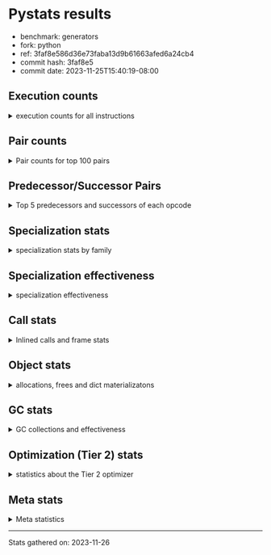 
# Pystats results

- benchmark: generators
- fork: python
- ref: 3faf8e586d36e73faba13d9b61663afed6a24cb4
- commit hash: 3faf8e5
- commit date: 2023-11-25T15:40:19-08:00

## Execution counts

<details>
<summary> execution counts for all instructions </summary>

|Name | Count | Self | Cumulative | Miss ratio | 
|---|---:|---:|---:|---:|
| RESUME_CHECK | 558,068,400 | 17.5% | 17.5% | 0.0% |
| YIELD_VALUE | 502,065,040 | 15.8% | 33.3% |  |
| SEND_GEN | 502,064,600 | 15.8% | 49.1% |  |
| JUMP_BACKWARD_NO_INTERRUPT | 470,064,240 | 14.8% | 63.8% |  |
| LOAD_FAST | 184,009,440 | 5.8% | 69.6% |  |
| LOAD_ATTR_INSTANCE_VALUE | 128,002,700 | 4.0% | 73.6% |  |
| POP_TOP | 96,002,080 | 3.0% | 76.6% |  |
| LOAD_CONST | 80,005,600 | 2.5% | 79.1% |  |
| POP_JUMP_IF_FALSE | 80,003,360 | 2.5% | 81.6% |  |
| STORE_FAST | 56,003,120 | 1.8% | 83.4% |  |
| RETURN_CONST | 48,002,560 | 1.5% | 84.9% |  |
| LOAD_FAST_LOAD_FAST | 40,004,000 | 1.3% | 86.2% |  |
| TO_BOOL_NONE | 32,277,120 | 1.0% | 87.2% | 45.2% |
| TO_BOOL_ALWAYS_TRUE | 32,275,340 | 1.0% | 88.2% | 45.2% |
| INTERPRETER_EXIT | 32,001,720 | 1.0% | 89.2% |  |
| RETURN_GENERATOR | 32,000,800 | 1.0% | 90.2% |  |
| END_SEND | 32,000,400 | 1.0% | 91.2% |  |
| GET_YIELD_FROM_ITER | 32,000,400 | 1.0% | 92.2% |  |
| JUMP_BACKWARD | 32,000,320 | 1.0% | 93.2% |  |
| FOR_ITER_GEN | 32,000,300 | 1.0% | 94.2% |  |
| LOAD_GLOBAL_MODULE | 24,002,640 | 0.8% | 95.0% |  |
| STORE_ATTR_INSTANCE_VALUE | 24,002,340 | 0.8% | 95.7% |  |
| LOAD_GLOBAL_BUILTIN | 16,002,100 | 0.5% | 96.2% |  |
| RETURN_VALUE | 16,001,740 | 0.5% | 96.7% |  |
| CALL_LEN | 16,001,740 | 0.5% | 97.2% |  |
| COMPARE_OP_INT | 16,001,740 | 0.5% | 97.7% |  |
| CALL_PY_EXACT_ARGS | 16,001,680 | 0.5% | 98.2% |  |
| BINARY_SLICE | 16,001,600 | 0.5% | 98.7% |  |
| BINARY_OP | 8,003,020 | 0.3% | 99.0% |  |
| BINARY_SUBSCR | 8,002,940 | 0.3% | 99.2% |  |
| EXIT_INIT_CHECK | 8,000,780 | 0.3% | 99.5% |  |
| BINARY_OP_ADD_INT | 8,000,780 | 0.3% | 99.7% |  |
| CALL_ALLOC_AND_ENTER_INIT | 8,000,780 | 0.3% | 100.0% |  |
| CALL | 780 | 0.0% | 100.0% |  |
| LOAD_GLOBAL | 600 | 0.0% | 100.0% |  |
| GET_ITER | 400 | 0.0% | 100.0% |  |
| PUSH_NULL | 400 | 0.0% | 100.0% |  |
| FOR_ITER_RANGE | 380 | 0.0% | 100.0% |  |
| CALL_BUILTIN_CLASS | 360 | 0.0% | 100.0% |  |
| END_FOR | 320 | 0.0% | 100.0% |  |
| LOAD_ATTR | 320 | 0.0% | 100.0% |  |
| LOAD_DEREF | 240 | 0.0% | 100.0% |  |
| LOAD_ATTR_MODULE | 180 | 0.0% | 100.0% |  |
| RESUME | 160 | 0.0% | 100.0% | 7,112.5% |
| CALL_FUNCTION_EX | 160 | 0.0% | 100.0% |  |
| COMPARE_OP | 140 | 0.0% | 100.0% |  |
| STORE_ATTR | 120 | 0.0% | 100.0% |  |
| NOP | 80 | 0.0% | 100.0% |  |
| TO_BOOL | 80 | 0.0% | 100.0% |  |
| BUILD_LIST | 80 | 0.0% | 100.0% |  |
| CALL_INTRINSIC_1 | 80 | 0.0% | 100.0% |  |
| COPY_FREE_VARS | 80 | 0.0% | 100.0% |  |
| FOR_ITER | 80 | 0.0% | 100.0% |  |
| LIST_EXTEND | 80 | 0.0% | 100.0% |  |
| POP_JUMP_IF_TRUE | 80 | 0.0% | 100.0% |  |
| SEND | 80 | 0.0% | 100.0% |  |
| BINARY_OP_SUBTRACT_FLOAT | 60 | 0.0% | 100.0% |  |


</details>

## Pair counts

<details>
<summary> Pair counts for top 100 pairs </summary>

|Pair | Count | Self | Cumulative | 
|---|---:|---:|---:|
| YIELD_VALUE YIELD_VALUE | 470,064,240 | 14.8% | 14.8% |
| JUMP_BACKWARD_NO_INTERRUPT SEND_GEN | 470,064,220 | 14.8% | 29.5% |
| RESUME_CHECK JUMP_BACKWARD_NO_INTERRUPT | 470,064,200 | 14.8% | 44.3% |
| SEND_GEN RESUME_CHECK | 470,064,200 | 14.8% | 59.0% |
| LOAD_FAST LOAD_ATTR_INSTANCE_VALUE | 128,002,600 | 4.0% | 63.1% |
| POP_TOP LOAD_FAST | 52,972,480 | 1.7% | 64.7% |
| POP_JUMP_IF_FALSE LOAD_FAST | 51,030,320 | 1.6% | 66.3% |
| LOAD_FAST LOAD_CONST | 32,003,360 | 1.0% | 67.3% |
| TO_BOOL_NONE POP_JUMP_IF_FALSE | 32,001,680 | 1.0% | 68.3% |
| LOAD_ATTR_INSTANCE_VALUE TO_BOOL_NONE | 32,001,640 | 1.0% | 69.3% |
| CACHE RETURN_GENERATOR | 32,000,800 | 1.0% | 70.3% |
| RETURN_GENERATOR INTERPRETER_EXIT | 32,000,800 | 1.0% | 71.3% |
| POP_TOP RESUME_CHECK | 32,000,780 | 1.0% | 72.4% |
| LOAD_ATTR_INSTANCE_VALUE YIELD_VALUE | 32,000,780 | 1.0% | 73.4% |
| RESUME_CHECK POP_TOP | 32,000,780 | 1.0% | 74.4% |
| RESUME_CHECK LOAD_FAST | 32,000,780 | 1.0% | 75.4% |
| END_SEND POP_TOP | 32,000,400 | 1.0% | 76.4% |
| GET_YIELD_FROM_ITER LOAD_CONST | 32,000,400 | 1.0% | 77.4% |
| RETURN_CONST END_SEND | 32,000,400 | 1.0% | 78.4% |
| LOAD_ATTR_INSTANCE_VALUE GET_YIELD_FROM_ITER | 32,000,360 | 1.0% | 79.4% |
| SEND_GEN POP_TOP | 32,000,360 | 1.0% | 80.4% |
| LOAD_CONST SEND_GEN | 32,000,340 | 1.0% | 81.4% |
| STORE_FAST JUMP_BACKWARD | 32,000,000 | 1.0% | 82.4% |
| FOR_ITER_GEN RESUME_CHECK | 32,000,000 | 1.0% | 83.4% |
| JUMP_BACKWARD FOR_ITER_GEN | 31,999,980 | 1.0% | 84.4% |
| YIELD_VALUE STORE_FAST | 31,999,980 | 1.0% | 85.4% |
| LOAD_ATTR_INSTANCE_VALUE TO_BOOL_ALWAYS_TRUE | 31,999,880 | 1.0% | 86.4% |
| TO_BOOL_ALWAYS_TRUE POP_JUMP_IF_FALSE | 31,999,880 | 1.0% | 87.4% |
| POP_JUMP_IF_FALSE RETURN_CONST | 28,973,040 | 0.9% | 88.3% |
| LOAD_FAST_LOAD_FAST STORE_ATTR_INSTANCE_VALUE | 24,002,280 | 0.8% | 89.1% |
| STORE_FAST LOAD_FAST | 16,002,160 | 0.5% | 89.6% |
| LOAD_GLOBAL_BUILTIN LOAD_FAST | 16,001,800 | 0.5% | 90.1% |
| RESUME_CHECK LOAD_GLOBAL_BUILTIN | 16,001,760 | 0.5% | 90.6% |
| CALL_LEN STORE_FAST | 16,001,740 | 0.5% | 91.1% |
| COMPARE_OP_INT POP_JUMP_IF_FALSE | 16,001,740 | 0.5% | 91.6% |
| LOAD_CONST COMPARE_OP_INT | 16,001,720 | 0.5% | 92.1% |
| LOAD_FAST CALL_LEN | 16,001,720 | 0.5% | 92.6% |
| CALL_PY_EXACT_ARGS RESUME_CHECK | 16,001,680 | 0.5% | 93.1% |
| STORE_ATTR_INSTANCE_VALUE LOAD_FAST_LOAD_FAST | 16,001,560 | 0.5% | 93.6% |
| BINARY_SLICE CALL_PY_EXACT_ARGS | 16,001,520 | 0.5% | 94.1% |
| POP_TOP RETURN_CONST | 11,028,720 | 0.3% | 94.5% |
| RETURN_VALUE RETURN_VALUE | 8,000,860 | 0.3% | 94.7% |
| LOAD_CONST BINARY_OP | 8,000,840 | 0.3% | 95.0% |
| STORE_FAST LOAD_GLOBAL_MODULE | 8,000,840 | 0.3% | 95.2% |
| BINARY_OP STORE_FAST | 8,000,800 | 0.3% | 95.5% |
| LOAD_CONST BINARY_SLICE | 8,000,800 | 0.3% | 95.7% |
| LOAD_CONST LOAD_FAST | 8,000,800 | 0.3% | 96.0% |
| LOAD_FAST BINARY_SLICE | 8,000,800 | 0.3% | 96.2% |
| LOAD_FAST_LOAD_FAST BINARY_SUBSCR | 8,000,800 | 0.3% | 96.5% |
| LOAD_FAST_LOAD_FAST LOAD_CONST | 8,000,800 | 0.3% | 96.7% |
| EXIT_INIT_CHECK RETURN_VALUE | 8,000,780 | 0.3% | 97.0% |
| RETURN_CONST EXIT_INIT_CHECK | 8,000,780 | 0.3% | 97.2% |
| BINARY_OP_ADD_INT LOAD_CONST | 8,000,780 | 0.3% | 97.5% |
| CALL_ALLOC_AND_ENTER_INIT RESUME_CHECK | 8,000,780 | 0.3% | 97.7% |
| LOAD_GLOBAL_MODULE LOAD_FAST | 8,000,780 | 0.3% | 98.0% |
| LOAD_GLOBAL_MODULE LOAD_FAST_LOAD_FAST | 8,000,780 | 0.3% | 98.2% |
| RESUME_CHECK LOAD_FAST_LOAD_FAST | 8,000,780 | 0.3% | 98.5% |
| STORE_ATTR_INSTANCE_VALUE RETURN_CONST | 8,000,780 | 0.3% | 98.7% |
| BINARY_SUBSCR LOAD_GLOBAL_MODULE | 8,000,760 | 0.3% | 99.0% |
| LOAD_CONST BINARY_OP_ADD_INT | 8,000,760 | 0.3% | 99.2% |
| LOAD_GLOBAL_MODULE LOAD_GLOBAL_MODULE | 8,000,760 | 0.3% | 99.5% |
| RETURN_CONST CALL_ALLOC_AND_ENTER_INIT | 5,243,400 | 0.2% | 99.6% |
| RETURN_VALUE LOAD_FAST_LOAD_FAST | 5,243,280 | 0.2% | 99.8% |
| RETURN_CONST LOAD_FAST_LOAD_FAST | 2,757,520 | 0.1% | 99.9% |
| RETURN_VALUE CALL_ALLOC_AND_ENTER_INIT | 2,757,360 | 0.1% | 100.0% |
| TO_BOOL_ALWAYS_TRUE TO_BOOL_NONE | 275,460 | 0.0% | 100.0% |
| TO_BOOL_NONE TO_BOOL_ALWAYS_TRUE | 275,440 | 0.0% | 100.0% |
| BINARY_SUBSCR BINARY_SUBSCR | 2,140 | 0.0% | 100.0% |
| BINARY_OP BINARY_OP | 2,140 | 0.0% | 100.0% |
| YIELD_VALUE INTERPRETER_EXIT | 820 | 0.0% | 100.0% |
| CACHE RESUME_CHECK | 780 | 0.0% | 100.0% |
| LOAD_FAST GET_ITER | 400 | 0.0% | 100.0% |
| END_FOR JUMP_BACKWARD | 320 | 0.0% | 100.0% |
| RETURN_CONST END_FOR | 320 | 0.0% | 100.0% |
| GET_ITER FOR_ITER_GEN | 300 | 0.0% | 100.0% |
| JUMP_BACKWARD FOR_ITER_RANGE | 300 | 0.0% | 100.0% |
| FOR_ITER_GEN POP_TOP | 300 | 0.0% | 100.0% |
| FOR_ITER_RANGE STORE_FAST | 300 | 0.0% | 100.0% |
| PUSH_NULL CALL | 240 | 0.0% | 100.0% |
| LOAD_FAST LOAD_ATTR | 200 | 0.0% | 100.0% |
| LOAD_ATTR_MODULE PUSH_NULL | 180 | 0.0% | 100.0% |
| LOAD_GLOBAL_BUILTIN LOAD_CONST | 180 | 0.0% | 100.0% |
| PUSH_NULL LOAD_FAST | 160 | 0.0% | 100.0% |
| LOAD_DEREF PUSH_NULL | 160 | 0.0% | 100.0% |
| LOAD_GLOBAL LOAD_GLOBAL_MODULE | 160 | 0.0% | 100.0% |
| LOAD_GLOBAL LOAD_GLOBAL_BUILTIN | 140 | 0.0% | 100.0% |
| CALL CALL | 120 | 0.0% | 100.0% |
| CALL STORE_FAST | 120 | 0.0% | 100.0% |
| CALL CALL_BUILTIN_CLASS | 120 | 0.0% | 100.0% |
| LOAD_CONST CALL | 120 | 0.0% | 100.0% |
| LOAD_CONST CALL_BUILTIN_CLASS | 120 | 0.0% | 100.0% |
| LOAD_FAST_LOAD_FAST STORE_ATTR | 120 | 0.0% | 100.0% |
| STORE_FAST LOAD_GLOBAL | 120 | 0.0% | 100.0% |
| LOAD_GLOBAL_MODULE LOAD_ATTR_MODULE | 120 | 0.0% | 100.0% |
| CACHE POP_TOP | 100 | 0.0% | 100.0% |
| LOAD_ATTR LOAD_ATTR_INSTANCE_VALUE | 100 | 0.0% | 100.0% |
| LOAD_GLOBAL LOAD_GLOBAL | 100 | 0.0% | 100.0% |
| RETURN_CONST INTERPRETER_EXIT | 100 | 0.0% | 100.0% |
| BINARY_SLICE CALL | 80 | 0.0% | 100.0% |
| NOP LOAD_DEREF | 80 | 0.0% | 100.0% |


</details>

## Predecessor/Successor Pairs

<details>
<summary> Top 5 predecessors and successors of each opcode </summary>

### BINARY_SLICE

<details>
<summary> Successors and predecessors for BINARY_SLICE </summary>

|Predecessors | Count | Percentage | 
|---|---:|---:|
| LOAD_CONST | 8,000,800 | 50.0% |
| LOAD_FAST | 8,000,800 | 50.0% |

|Successors | Count | Percentage | 
|---|---:|---:|
| CALL_PY_EXACT_ARGS | 16,001,520 | 100.0% |
| CALL | 80 | 0.0% |


</details>

### CACHE

<details>
<summary> Successors and predecessors for CACHE </summary>

|Successors | Count | Percentage | 
|---|---:|---:|
| RETURN_GENERATOR | 32,000,800 | 100.0% |
| RESUME_CHECK | 780 | 0.0% |
| POP_TOP | 100 | 0.0% |
| RESUME | 40 | 0.0% |


</details>

### BINARY_SUBSCR

<details>
<summary> Successors and predecessors for BINARY_SUBSCR </summary>

|Predecessors | Count | Percentage | 
|---|---:|---:|
| LOAD_FAST_LOAD_FAST | 8,000,800 | 100.0% |
| BINARY_SUBSCR | 2,140 | 0.0% |

|Successors | Count | Percentage | 
|---|---:|---:|
| LOAD_GLOBAL_MODULE | 8,000,760 | 100.0% |
| BINARY_SUBSCR | 2,140 | 0.0% |
| LOAD_GLOBAL | 40 | 0.0% |


</details>

### END_FOR

<details>
<summary> Successors and predecessors for END_FOR </summary>

|Predecessors | Count | Percentage | 
|---|---:|---:|
| RETURN_CONST | 320 | 100.0% |

|Successors | Count | Percentage | 
|---|---:|---:|
| JUMP_BACKWARD | 320 | 100.0% |


</details>

### END_SEND

<details>
<summary> Successors and predecessors for END_SEND </summary>

|Predecessors | Count | Percentage | 
|---|---:|---:|
| RETURN_CONST | 32,000,400 | 100.0% |

|Successors | Count | Percentage | 
|---|---:|---:|
| POP_TOP | 32,000,400 | 100.0% |


</details>

### EXIT_INIT_CHECK

<details>
<summary> Successors and predecessors for EXIT_INIT_CHECK </summary>

|Predecessors | Count | Percentage | 
|---|---:|---:|
| RETURN_CONST | 8,000,780 | 100.0% |

|Successors | Count | Percentage | 
|---|---:|---:|
| RETURN_VALUE | 8,000,780 | 100.0% |


</details>

### GET_ITER

<details>
<summary> Successors and predecessors for GET_ITER </summary>

|Predecessors | Count | Percentage | 
|---|---:|---:|
| LOAD_FAST | 400 | 100.0% |

|Successors | Count | Percentage | 
|---|---:|---:|
| FOR_ITER_GEN | 300 | 75.0% |
| FOR_ITER_RANGE | 60 | 15.0% |
| FOR_ITER | 40 | 10.0% |


</details>

### GET_YIELD_FROM_ITER

<details>
<summary> Successors and predecessors for GET_YIELD_FROM_ITER </summary>

|Predecessors | Count | Percentage | 
|---|---:|---:|
| LOAD_ATTR_INSTANCE_VALUE | 32,000,360 | 100.0% |
| LOAD_ATTR | 40 | 0.0% |

|Successors | Count | Percentage | 
|---|---:|---:|
| LOAD_CONST | 32,000,400 | 100.0% |


</details>

### INTERPRETER_EXIT

<details>
<summary> Successors and predecessors for INTERPRETER_EXIT </summary>

|Predecessors | Count | Percentage | 
|---|---:|---:|
| RETURN_GENERATOR | 32,000,800 | 100.0% |
| YIELD_VALUE | 820 | 0.0% |
| RETURN_CONST | 100 | 0.0% |


</details>

### NOP

<details>
<summary> Successors and predecessors for NOP </summary>

|Predecessors | Count | Percentage | 
|---|---:|---:|
| POP_TOP | 80 | 100.0% |

|Successors | Count | Percentage | 
|---|---:|---:|
| LOAD_DEREF | 80 | 100.0% |


</details>

### POP_TOP

<details>
<summary> Successors and predecessors for POP_TOP </summary>

|Predecessors | Count | Percentage | 
|---|---:|---:|
| RESUME_CHECK | 32,000,780 | 33.3% |
| END_SEND | 32,000,400 | 33.3% |
| SEND_GEN | 32,000,360 | 33.3% |
| FOR_ITER_GEN | 300 | 0.0% |
| CACHE | 100 | 0.0% |

|Successors | Count | Percentage | 
|---|---:|---:|
| LOAD_FAST | 52,972,480 | 55.2% |
| RESUME_CHECK | 32,000,780 | 33.3% |
| RETURN_CONST | 11,028,720 | 11.5% |
| NOP | 80 | 0.0% |
| RESUME | 20 | 0.0% |


</details>

### PUSH_NULL

<details>
<summary> Successors and predecessors for PUSH_NULL </summary>

|Predecessors | Count | Percentage | 
|---|---:|---:|
| LOAD_ATTR_MODULE | 180 | 45.0% |
| LOAD_DEREF | 160 | 40.0% |
| LOAD_ATTR | 60 | 15.0% |

|Successors | Count | Percentage | 
|---|---:|---:|
| CALL | 240 | 60.0% |
| LOAD_FAST | 160 | 40.0% |


</details>

### RETURN_GENERATOR

<details>
<summary> Successors and predecessors for RETURN_GENERATOR </summary>

|Predecessors | Count | Percentage | 
|---|---:|---:|
| CACHE | 32,000,800 | 100.0% |

|Successors | Count | Percentage | 
|---|---:|---:|
| INTERPRETER_EXIT | 32,000,800 | 100.0% |


</details>

### RETURN_VALUE

<details>
<summary> Successors and predecessors for RETURN_VALUE </summary>

|Predecessors | Count | Percentage | 
|---|---:|---:|
| RETURN_VALUE | 8,000,860 | 50.0% |
| EXIT_INIT_CHECK | 8,000,780 | 50.0% |
| BINARY_OP_SUBTRACT_FLOAT | 60 | 0.0% |
| BINARY_OP | 20 | 0.0% |
| CALL | 20 | 0.0% |

|Successors | Count | Percentage | 
|---|---:|---:|
| RETURN_VALUE | 8,000,860 | 50.0% |
| LOAD_FAST_LOAD_FAST | 5,243,280 | 32.8% |
| CALL_ALLOC_AND_ENTER_INIT | 2,757,360 | 17.2% |
| STORE_FAST | 80 | 0.0% |
| CALL | 40 | 0.0% |


</details>

### TO_BOOL

<details>
<summary> Successors and predecessors for TO_BOOL </summary>

|Predecessors | Count | Percentage | 
|---|---:|---:|
| LOAD_ATTR | 40 | 50.0% |
| LOAD_ATTR_INSTANCE_VALUE | 40 | 50.0% |

|Successors | Count | Percentage | 
|---|---:|---:|
| POP_JUMP_IF_FALSE | 40 | 50.0% |
| TO_BOOL_ALWAYS_TRUE | 20 | 25.0% |
| TO_BOOL_NONE | 20 | 25.0% |


</details>

### BINARY_OP

<details>
<summary> Successors and predecessors for BINARY_OP </summary>

|Predecessors | Count | Percentage | 
|---|---:|---:|
| LOAD_CONST | 8,000,840 | 100.0% |
| BINARY_OP | 2,140 | 0.0% |
| LOAD_FAST | 40 | 0.0% |

|Successors | Count | Percentage | 
|---|---:|---:|
| STORE_FAST | 8,000,800 | 100.0% |
| BINARY_OP | 2,140 | 0.0% |
| RETURN_VALUE | 20 | 0.0% |
| LOAD_CONST | 20 | 0.0% |
| BINARY_OP_ADD_INT | 20 | 0.0% |


</details>

### BUILD_LIST

<details>
<summary> Successors and predecessors for BUILD_LIST </summary>

|Predecessors | Count | Percentage | 
|---|---:|---:|
| LOAD_FAST | 80 | 100.0% |

|Successors | Count | Percentage | 
|---|---:|---:|
| LOAD_DEREF | 80 | 100.0% |


</details>

### CALL

<details>
<summary> Successors and predecessors for CALL </summary>

|Predecessors | Count | Percentage | 
|---|---:|---:|
| PUSH_NULL | 240 | 30.8% |
| CALL | 120 | 15.4% |
| LOAD_CONST | 120 | 15.4% |
| BINARY_SLICE | 80 | 10.3% |
| LOAD_FAST | 80 | 10.3% |

|Successors | Count | Percentage | 
|---|---:|---:|
| CALL | 120 | 15.4% |
| STORE_FAST | 120 | 15.4% |
| CALL_BUILTIN_CLASS | 120 | 15.4% |
| POP_TOP | 80 | 10.3% |
| LOAD_FAST | 80 | 10.3% |


</details>

### CALL_FUNCTION_EX

<details>
<summary> Successors and predecessors for CALL_FUNCTION_EX </summary>

|Predecessors | Count | Percentage | 
|---|---:|---:|
| CALL_INTRINSIC_1 | 80 | 50.0% |
| LOAD_FAST | 80 | 50.0% |

|Successors | Count | Percentage | 
|---|---:|---:|
| COPY_FREE_VARS | 80 | 50.0% |
| RESUME_CHECK | 60 | 37.5% |
| RESUME | 20 | 12.5% |


</details>

### CALL_INTRINSIC_1

<details>
<summary> Successors and predecessors for CALL_INTRINSIC_1 </summary>

|Predecessors | Count | Percentage | 
|---|---:|---:|
| LIST_EXTEND | 80 | 100.0% |

|Successors | Count | Percentage | 
|---|---:|---:|
| CALL_FUNCTION_EX | 80 | 100.0% |


</details>

### COMPARE_OP

<details>
<summary> Successors and predecessors for COMPARE_OP </summary>

|Predecessors | Count | Percentage | 
|---|---:|---:|
| CALL_BUILTIN_CLASS | 60 | 42.9% |
| LOAD_CONST | 40 | 28.6% |
| CALL | 20 | 14.3% |
| COMPARE_OP | 20 | 14.3% |

|Successors | Count | Percentage | 
|---|---:|---:|
| POP_JUMP_IF_TRUE | 80 | 57.1% |
| COMPARE_OP | 20 | 14.3% |
| POP_JUMP_IF_FALSE | 20 | 14.3% |
| COMPARE_OP_INT | 20 | 14.3% |


</details>

### COPY_FREE_VARS

<details>
<summary> Successors and predecessors for COPY_FREE_VARS </summary>

|Predecessors | Count | Percentage | 
|---|---:|---:|
| CALL_FUNCTION_EX | 80 | 100.0% |

|Successors | Count | Percentage | 
|---|---:|---:|
| RESUME_CHECK | 60 | 75.0% |
| RESUME | 20 | 25.0% |


</details>

### FOR_ITER

<details>
<summary> Successors and predecessors for FOR_ITER </summary>

|Predecessors | Count | Percentage | 
|---|---:|---:|
| GET_ITER | 40 | 50.0% |
| JUMP_BACKWARD | 40 | 50.0% |

|Successors | Count | Percentage | 
|---|---:|---:|
| STORE_FAST | 40 | 50.0% |
| FOR_ITER_GEN | 20 | 25.0% |
| FOR_ITER_RANGE | 20 | 25.0% |


</details>

### JUMP_BACKWARD

<details>
<summary> Successors and predecessors for JUMP_BACKWARD </summary>

|Predecessors | Count | Percentage | 
|---|---:|---:|
| STORE_FAST | 32,000,000 | 100.0% |
| END_FOR | 320 | 0.0% |

|Successors | Count | Percentage | 
|---|---:|---:|
| FOR_ITER_GEN | 31,999,980 | 100.0% |
| FOR_ITER_RANGE | 300 | 0.0% |
| FOR_ITER | 40 | 0.0% |


</details>

### JUMP_BACKWARD_NO_INTERRUPT

<details>
<summary> Successors and predecessors for JUMP_BACKWARD_NO_INTERRUPT </summary>

|Predecessors | Count | Percentage | 
|---|---:|---:|
| RESUME_CHECK | 470,064,200 | 100.0% |
| RESUME | 40 | 0.0% |

|Successors | Count | Percentage | 
|---|---:|---:|
| SEND_GEN | 470,064,220 | 100.0% |
| SEND | 20 | 0.0% |


</details>

### LIST_EXTEND

<details>
<summary> Successors and predecessors for LIST_EXTEND </summary>

|Predecessors | Count | Percentage | 
|---|---:|---:|
| LOAD_DEREF | 80 | 100.0% |

|Successors | Count | Percentage | 
|---|---:|---:|
| CALL_INTRINSIC_1 | 80 | 100.0% |


</details>

### LOAD_ATTR

<details>
<summary> Successors and predecessors for LOAD_ATTR </summary>

|Predecessors | Count | Percentage | 
|---|---:|---:|
| LOAD_FAST | 200 | 62.5% |
| LOAD_GLOBAL | 60 | 18.8% |
| LOAD_GLOBAL_MODULE | 60 | 18.8% |

|Successors | Count | Percentage | 
|---|---:|---:|
| LOAD_ATTR_INSTANCE_VALUE | 100 | 31.2% |
| PUSH_NULL | 60 | 18.8% |
| LOAD_ATTR_MODULE | 60 | 18.8% |
| GET_YIELD_FROM_ITER | 40 | 12.5% |
| TO_BOOL | 40 | 12.5% |


</details>

### LOAD_CONST

<details>
<summary> Successors and predecessors for LOAD_CONST </summary>

|Predecessors | Count | Percentage | 
|---|---:|---:|
| LOAD_FAST | 32,003,360 | 40.0% |
| GET_YIELD_FROM_ITER | 32,000,400 | 40.0% |
| LOAD_FAST_LOAD_FAST | 8,000,800 | 10.0% |
| BINARY_OP_ADD_INT | 8,000,780 | 10.0% |
| LOAD_GLOBAL_BUILTIN | 180 | 0.0% |

|Successors | Count | Percentage | 
|---|---:|---:|
| SEND_GEN | 32,000,340 | 40.0% |
| COMPARE_OP_INT | 16,001,720 | 20.0% |
| BINARY_OP | 8,000,840 | 10.0% |
| BINARY_SLICE | 8,000,800 | 10.0% |
| LOAD_FAST | 8,000,800 | 10.0% |


</details>

### LOAD_DEREF

<details>
<summary> Successors and predecessors for LOAD_DEREF </summary>

|Predecessors | Count | Percentage | 
|---|---:|---:|
| NOP | 80 | 33.3% |
| BUILD_LIST | 80 | 33.3% |
| RESUME_CHECK | 60 | 25.0% |
| RESUME | 20 | 8.3% |

|Successors | Count | Percentage | 
|---|---:|---:|
| PUSH_NULL | 160 | 66.7% |
| LIST_EXTEND | 80 | 33.3% |


</details>

### LOAD_FAST

<details>
<summary> Successors and predecessors for LOAD_FAST </summary>

|Predecessors | Count | Percentage | 
|---|---:|---:|
| POP_TOP | 52,972,480 | 28.8% |
| POP_JUMP_IF_FALSE | 51,030,320 | 27.7% |
| RESUME_CHECK | 32,000,780 | 17.4% |
| STORE_FAST | 16,002,160 | 8.7% |
| LOAD_GLOBAL_BUILTIN | 16,001,800 | 8.7% |

|Successors | Count | Percentage | 
|---|---:|---:|
| LOAD_ATTR_INSTANCE_VALUE | 128,002,600 | 69.6% |
| LOAD_CONST | 32,003,360 | 17.4% |
| CALL_LEN | 16,001,720 | 8.7% |
| BINARY_SLICE | 8,000,800 | 4.3% |
| GET_ITER | 400 | 0.0% |


</details>

### LOAD_FAST_LOAD_FAST

<details>
<summary> Successors and predecessors for LOAD_FAST_LOAD_FAST </summary>

|Predecessors | Count | Percentage | 
|---|---:|---:|
| STORE_ATTR_INSTANCE_VALUE | 16,001,560 | 40.0% |
| LOAD_GLOBAL_MODULE | 8,000,780 | 20.0% |
| RESUME_CHECK | 8,000,780 | 20.0% |
| RETURN_VALUE | 5,243,280 | 13.1% |
| RETURN_CONST | 2,757,520 | 6.9% |

|Successors | Count | Percentage | 
|---|---:|---:|
| STORE_ATTR_INSTANCE_VALUE | 24,002,280 | 60.0% |
| BINARY_SUBSCR | 8,000,800 | 20.0% |
| LOAD_CONST | 8,000,800 | 20.0% |
| STORE_ATTR | 120 | 0.0% |


</details>

### LOAD_GLOBAL

<details>
<summary> Successors and predecessors for LOAD_GLOBAL </summary>

|Predecessors | Count | Percentage | 
|---|---:|---:|
| STORE_FAST | 120 | 20.0% |
| LOAD_GLOBAL | 100 | 16.7% |
| LOAD_GLOBAL_MODULE | 60 | 10.0% |
| BINARY_SUBSCR | 40 | 6.7% |
| RETURN_VALUE | 40 | 6.7% |

|Successors | Count | Percentage | 
|---|---:|---:|
| LOAD_GLOBAL_MODULE | 160 | 26.7% |
| LOAD_GLOBAL_BUILTIN | 140 | 23.3% |
| LOAD_GLOBAL | 100 | 16.7% |
| LOAD_ATTR | 60 | 10.0% |
| LOAD_CONST | 60 | 10.0% |


</details>

### POP_JUMP_IF_FALSE

<details>
<summary> Successors and predecessors for POP_JUMP_IF_FALSE </summary>

|Predecessors | Count | Percentage | 
|---|---:|---:|
| TO_BOOL_NONE | 32,001,680 | 40.0% |
| TO_BOOL_ALWAYS_TRUE | 31,999,880 | 40.0% |
| COMPARE_OP_INT | 16,001,740 | 20.0% |
| TO_BOOL | 40 | 0.0% |
| COMPARE_OP | 20 | 0.0% |

|Successors | Count | Percentage | 
|---|---:|---:|
| LOAD_FAST | 51,030,320 | 63.8% |
| RETURN_CONST | 28,973,040 | 36.2% |


</details>

### POP_JUMP_IF_TRUE

<details>
<summary> Successors and predecessors for POP_JUMP_IF_TRUE </summary>

|Predecessors | Count | Percentage | 
|---|---:|---:|
| COMPARE_OP | 80 | 100.0% |

|Successors | Count | Percentage | 
|---|---:|---:|
| LOAD_GLOBAL | 40 | 50.0% |
| LOAD_GLOBAL_BUILTIN | 40 | 50.0% |


</details>

### RETURN_CONST

<details>
<summary> Successors and predecessors for RETURN_CONST </summary>

|Predecessors | Count | Percentage | 
|---|---:|---:|
| POP_JUMP_IF_FALSE | 28,973,040 | 60.4% |
| POP_TOP | 11,028,720 | 23.0% |
| STORE_ATTR_INSTANCE_VALUE | 8,000,780 | 16.7% |
| STORE_ATTR | 20 | 0.0% |

|Successors | Count | Percentage | 
|---|---:|---:|
| END_SEND | 32,000,400 | 66.7% |
| EXIT_INIT_CHECK | 8,000,780 | 16.7% |
| CALL_ALLOC_AND_ENTER_INIT | 5,243,400 | 10.9% |
| LOAD_FAST_LOAD_FAST | 2,757,520 | 5.7% |
| END_FOR | 320 | 0.0% |


</details>

### SEND

<details>
<summary> Successors and predecessors for SEND </summary>

|Predecessors | Count | Percentage | 
|---|---:|---:|
| LOAD_CONST | 60 | 75.0% |
| JUMP_BACKWARD_NO_INTERRUPT | 20 | 25.0% |

|Successors | Count | Percentage | 
|---|---:|---:|
| POP_TOP | 40 | 50.0% |
| SEND_GEN | 40 | 50.0% |


</details>

### STORE_ATTR

<details>
<summary> Successors and predecessors for STORE_ATTR </summary>

|Predecessors | Count | Percentage | 
|---|---:|---:|
| LOAD_FAST_LOAD_FAST | 120 | 100.0% |

|Successors | Count | Percentage | 
|---|---:|---:|
| STORE_ATTR_INSTANCE_VALUE | 60 | 50.0% |
| LOAD_FAST_LOAD_FAST | 40 | 33.3% |
| RETURN_CONST | 20 | 16.7% |


</details>

### STORE_FAST

<details>
<summary> Successors and predecessors for STORE_FAST </summary>

|Predecessors | Count | Percentage | 
|---|---:|---:|
| YIELD_VALUE | 31,999,980 | 57.1% |
| CALL_LEN | 16,001,740 | 28.6% |
| BINARY_OP | 8,000,800 | 14.3% |
| FOR_ITER_RANGE | 300 | 0.0% |
| CALL | 120 | 0.0% |

|Successors | Count | Percentage | 
|---|---:|---:|
| JUMP_BACKWARD | 32,000,000 | 57.1% |
| LOAD_FAST | 16,002,160 | 28.6% |
| LOAD_GLOBAL_MODULE | 8,000,840 | 14.3% |
| LOAD_GLOBAL | 120 | 0.0% |


</details>

### YIELD_VALUE

<details>
<summary> Successors and predecessors for YIELD_VALUE </summary>

|Predecessors | Count | Percentage | 
|---|---:|---:|
| YIELD_VALUE | 470,064,240 | 93.6% |
| LOAD_ATTR_INSTANCE_VALUE | 32,000,780 | 6.4% |
| LOAD_ATTR | 20 | 0.0% |

|Successors | Count | Percentage | 
|---|---:|---:|
| YIELD_VALUE | 470,064,240 | 93.6% |
| STORE_FAST | 31,999,980 | 6.4% |
| INTERPRETER_EXIT | 820 | 0.0% |


</details>

### RESUME

<details>
<summary> Successors and predecessors for RESUME </summary>

|Predecessors | Count | Percentage | 
|---|---:|---:|
| CACHE | 40 | 25.0% |
| SEND_GEN | 40 | 25.0% |
| POP_TOP | 20 | 12.5% |
| CALL | 20 | 12.5% |
| CALL_FUNCTION_EX | 20 | 12.5% |

|Successors | Count | Percentage | 
|---|---:|---:|
| JUMP_BACKWARD_NO_INTERRUPT | 40 | 25.0% |
| LOAD_GLOBAL | 40 | 25.0% |
| POP_TOP | 20 | 12.5% |
| LOAD_DEREF | 20 | 12.5% |
| LOAD_FAST | 20 | 12.5% |


</details>

### BINARY_OP_ADD_INT

<details>
<summary> Successors and predecessors for BINARY_OP_ADD_INT </summary>

|Predecessors | Count | Percentage | 
|---|---:|---:|
| LOAD_CONST | 8,000,760 | 100.0% |
| BINARY_OP | 20 | 0.0% |

|Successors | Count | Percentage | 
|---|---:|---:|
| LOAD_CONST | 8,000,780 | 100.0% |


</details>

### BINARY_OP_SUBTRACT_FLOAT

<details>
<summary> Successors and predecessors for BINARY_OP_SUBTRACT_FLOAT </summary>

|Predecessors | Count | Percentage | 
|---|---:|---:|
| LOAD_FAST | 40 | 66.7% |
| BINARY_OP | 20 | 33.3% |

|Successors | Count | Percentage | 
|---|---:|---:|
| RETURN_VALUE | 60 | 100.0% |


</details>

### CALL_ALLOC_AND_ENTER_INIT

<details>
<summary> Successors and predecessors for CALL_ALLOC_AND_ENTER_INIT </summary>

|Predecessors | Count | Percentage | 
|---|---:|---:|
| RETURN_CONST | 5,243,400 | 65.5% |
| RETURN_VALUE | 2,757,360 | 34.5% |
| CALL | 20 | 0.0% |

|Successors | Count | Percentage | 
|---|---:|---:|
| RESUME_CHECK | 8,000,780 | 100.0% |


</details>

### CALL_BUILTIN_CLASS

<details>
<summary> Successors and predecessors for CALL_BUILTIN_CLASS </summary>

|Predecessors | Count | Percentage | 
|---|---:|---:|
| CALL | 120 | 33.3% |
| LOAD_CONST | 120 | 33.3% |
| RETURN_VALUE | 40 | 11.1% |
| LOAD_FAST | 40 | 11.1% |
| CALL_BUILTIN_CLASS | 40 | 11.1% |

|Successors | Count | Percentage | 
|---|---:|---:|
| CALL_PY_EXACT_ARGS | 80 | 22.2% |
| CALL | 60 | 16.7% |
| COMPARE_OP | 60 | 16.7% |
| STORE_FAST | 60 | 16.7% |
| CALL_BUILTIN_CLASS | 40 | 11.1% |


</details>

### CALL_LEN

<details>
<summary> Successors and predecessors for CALL_LEN </summary>

|Predecessors | Count | Percentage | 
|---|---:|---:|
| LOAD_FAST | 16,001,720 | 100.0% |
| CALL | 20 | 0.0% |

|Successors | Count | Percentage | 
|---|---:|---:|
| STORE_FAST | 16,001,740 | 100.0% |


</details>

### CALL_PY_EXACT_ARGS

<details>
<summary> Successors and predecessors for CALL_PY_EXACT_ARGS </summary>

|Predecessors | Count | Percentage | 
|---|---:|---:|
| BINARY_SLICE | 16,001,520 | 100.0% |
| CALL | 80 | 0.0% |
| CALL_BUILTIN_CLASS | 80 | 0.0% |

|Successors | Count | Percentage | 
|---|---:|---:|
| RESUME_CHECK | 16,001,680 | 100.0% |


</details>

### COMPARE_OP_INT

<details>
<summary> Successors and predecessors for COMPARE_OP_INT </summary>

|Predecessors | Count | Percentage | 
|---|---:|---:|
| LOAD_CONST | 16,001,720 | 100.0% |
| COMPARE_OP | 20 | 0.0% |

|Successors | Count | Percentage | 
|---|---:|---:|
| POP_JUMP_IF_FALSE | 16,001,740 | 100.0% |


</details>

### FOR_ITER_GEN

<details>
<summary> Successors and predecessors for FOR_ITER_GEN </summary>

|Predecessors | Count | Percentage | 
|---|---:|---:|
| JUMP_BACKWARD | 31,999,980 | 100.0% |
| GET_ITER | 300 | 0.0% |
| FOR_ITER | 20 | 0.0% |

|Successors | Count | Percentage | 
|---|---:|---:|
| RESUME_CHECK | 32,000,000 | 100.0% |
| POP_TOP | 300 | 0.0% |


</details>

### FOR_ITER_RANGE

<details>
<summary> Successors and predecessors for FOR_ITER_RANGE </summary>

|Predecessors | Count | Percentage | 
|---|---:|---:|
| JUMP_BACKWARD | 300 | 78.9% |
| GET_ITER | 60 | 15.8% |
| FOR_ITER | 20 | 5.3% |

|Successors | Count | Percentage | 
|---|---:|---:|
| STORE_FAST | 300 | 78.9% |
| LOAD_GLOBAL | 40 | 10.5% |
| LOAD_GLOBAL_MODULE | 40 | 10.5% |


</details>

### LOAD_ATTR_INSTANCE_VALUE

<details>
<summary> Successors and predecessors for LOAD_ATTR_INSTANCE_VALUE </summary>

|Predecessors | Count | Percentage | 
|---|---:|---:|
| LOAD_FAST | 128,002,600 | 100.0% |
| LOAD_ATTR | 100 | 0.0% |

|Successors | Count | Percentage | 
|---|---:|---:|
| TO_BOOL_NONE | 32,001,640 | 25.0% |
| YIELD_VALUE | 32,000,780 | 25.0% |
| GET_YIELD_FROM_ITER | 32,000,360 | 25.0% |
| TO_BOOL_ALWAYS_TRUE | 31,999,880 | 25.0% |
| TO_BOOL | 40 | 0.0% |


</details>

### LOAD_ATTR_MODULE

<details>
<summary> Successors and predecessors for LOAD_ATTR_MODULE </summary>

|Predecessors | Count | Percentage | 
|---|---:|---:|
| LOAD_GLOBAL_MODULE | 120 | 66.7% |
| LOAD_ATTR | 60 | 33.3% |

|Successors | Count | Percentage | 
|---|---:|---:|
| PUSH_NULL | 180 | 100.0% |


</details>

### LOAD_GLOBAL_BUILTIN

<details>
<summary> Successors and predecessors for LOAD_GLOBAL_BUILTIN </summary>

|Predecessors | Count | Percentage | 
|---|---:|---:|
| RESUME_CHECK | 16,001,760 | 100.0% |
| LOAD_GLOBAL | 140 | 0.0% |
| LOAD_GLOBAL_MODULE | 80 | 0.0% |
| POP_JUMP_IF_TRUE | 40 | 0.0% |
| CALL_BUILTIN_CLASS | 40 | 0.0% |

|Successors | Count | Percentage | 
|---|---:|---:|
| LOAD_FAST | 16,001,800 | 100.0% |
| LOAD_CONST | 180 | 0.0% |
| LOAD_GLOBAL | 40 | 0.0% |
| LOAD_GLOBAL_BUILTIN | 40 | 0.0% |
| LOAD_GLOBAL_MODULE | 40 | 0.0% |


</details>

### LOAD_GLOBAL_MODULE

<details>
<summary> Successors and predecessors for LOAD_GLOBAL_MODULE </summary>

|Predecessors | Count | Percentage | 
|---|---:|---:|
| STORE_FAST | 8,000,840 | 33.3% |
| BINARY_SUBSCR | 8,000,760 | 33.3% |
| LOAD_GLOBAL_MODULE | 8,000,760 | 33.3% |
| LOAD_GLOBAL | 160 | 0.0% |
| RETURN_VALUE | 40 | 0.0% |

|Successors | Count | Percentage | 
|---|---:|---:|
| LOAD_FAST | 8,000,780 | 33.3% |
| LOAD_FAST_LOAD_FAST | 8,000,780 | 33.3% |
| LOAD_GLOBAL_MODULE | 8,000,760 | 33.3% |
| LOAD_ATTR_MODULE | 120 | 0.0% |
| LOAD_GLOBAL_BUILTIN | 80 | 0.0% |


</details>

### RESUME_CHECK

<details>
<summary> Successors and predecessors for RESUME_CHECK </summary>

|Predecessors | Count | Percentage | 
|---|---:|---:|
| SEND_GEN | 470,064,200 | 84.2% |
| POP_TOP | 32,000,780 | 5.7% |
| FOR_ITER_GEN | 32,000,000 | 5.7% |
| CALL_PY_EXACT_ARGS | 16,001,680 | 2.9% |
| CALL_ALLOC_AND_ENTER_INIT | 8,000,780 | 1.4% |

|Successors | Count | Percentage | 
|---|---:|---:|
| JUMP_BACKWARD_NO_INTERRUPT | 470,064,200 | 84.2% |
| POP_TOP | 32,000,780 | 5.7% |
| LOAD_FAST | 32,000,780 | 5.7% |
| LOAD_GLOBAL_BUILTIN | 16,001,760 | 2.9% |
| LOAD_FAST_LOAD_FAST | 8,000,780 | 1.4% |


</details>

### SEND_GEN

<details>
<summary> Successors and predecessors for SEND_GEN </summary>

|Predecessors | Count | Percentage | 
|---|---:|---:|
| JUMP_BACKWARD_NO_INTERRUPT | 470,064,220 | 93.6% |
| LOAD_CONST | 32,000,340 | 6.4% |
| SEND | 40 | 0.0% |

|Successors | Count | Percentage | 
|---|---:|---:|
| RESUME_CHECK | 470,064,200 | 93.6% |
| POP_TOP | 32,000,360 | 6.4% |
| RESUME | 40 | 0.0% |


</details>

### STORE_ATTR_INSTANCE_VALUE

<details>
<summary> Successors and predecessors for STORE_ATTR_INSTANCE_VALUE </summary>

|Predecessors | Count | Percentage | 
|---|---:|---:|
| LOAD_FAST_LOAD_FAST | 24,002,280 | 100.0% |
| STORE_ATTR | 60 | 0.0% |

|Successors | Count | Percentage | 
|---|---:|---:|
| LOAD_FAST_LOAD_FAST | 16,001,560 | 66.7% |
| RETURN_CONST | 8,000,780 | 33.3% |


</details>

### TO_BOOL_ALWAYS_TRUE

<details>
<summary> Successors and predecessors for TO_BOOL_ALWAYS_TRUE </summary>

|Predecessors | Count | Percentage | 
|---|---:|---:|
| LOAD_ATTR_INSTANCE_VALUE | 31,999,880 | 99.1% |
| TO_BOOL_NONE | 275,440 | 0.9% |
| TO_BOOL | 20 | 0.0% |

|Successors | Count | Percentage | 
|---|---:|---:|
| POP_JUMP_IF_FALSE | 31,999,880 | 99.1% |
| TO_BOOL_NONE | 275,460 | 0.9% |


</details>

### TO_BOOL_NONE

<details>
<summary> Successors and predecessors for TO_BOOL_NONE </summary>

|Predecessors | Count | Percentage | 
|---|---:|---:|
| LOAD_ATTR_INSTANCE_VALUE | 32,001,640 | 99.1% |
| TO_BOOL_ALWAYS_TRUE | 275,460 | 0.9% |
| TO_BOOL | 20 | 0.0% |

|Successors | Count | Percentage | 
|---|---:|---:|
| POP_JUMP_IF_FALSE | 32,001,680 | 99.1% |
| TO_BOOL_ALWAYS_TRUE | 275,440 | 0.9% |


</details>


</details>

## Specialization stats

<details>
<summary> specialization stats by family </summary>

### BINARY_OP

<details>
<summary> specialization stats for BINARY_OP family </summary>

|Kind | Count | Ratio | 
|---|---:|---:|
|     deferred | 8,000,840 | 50.0% |
|          hit | 8,000,840 | 50.0% |

| | Count | Ratio | 
|---|---:|---:|
| Success | 40 | 1.8% |
| Failure | 2,140 | 98.2% |

|Failure kind | Count | Ratio | 
|---|---:|---:|
| floor divide | 2,140 | 100.0% |


</details>

### BINARY_SLICE

<details>
<summary> specialization stats for BINARY_SLICE family </summary>


</details>

### BINARY_SUBSCR

<details>
<summary> specialization stats for BINARY_SUBSCR family </summary>

|Kind | Count | Ratio | 
|---|---:|---:|
|     deferred | 8,000,800 | 100.0% |

| | Count | Ratio | 
|---|---:|---:|
| Success | 0 | 0.0% |
| Failure | 2,140 | 100.0% |

|Failure kind | Count | Ratio | 
|---|---:|---:|
| sequence int | 2,140 | 100.0% |


</details>

### CALL

<details>
<summary> specialization stats for CALL family </summary>

|Kind | Count | Ratio | 
|---|---:|---:|
|     deferred | 480 | 0.0% |
|          hit | 40,004,560 | 100.0% |

| | Count | Ratio | 
|---|---:|---:|
| Success | 240 | 80.0% |
| Failure | 60 | 20.0% |

|Failure kind | Count | Ratio | 
|---|---:|---:|
| cfunc noargs | 60 | 100.0% |


</details>

### COMPARE_OP

<details>
<summary> specialization stats for COMPARE_OP family </summary>

|Kind | Count | Ratio | 
|---|---:|---:|
|     deferred | 100 | 0.0% |
|          hit | 16,001,740 | 100.0% |

| | Count | Ratio | 
|---|---:|---:|
| Success | 20 | 50.0% |
| Failure | 20 | 50.0% |

|Failure kind | Count | Ratio | 
|---|---:|---:|
| list | 20 | 100.0% |


</details>

### FOR_ITER

<details>
<summary> specialization stats for FOR_ITER family </summary>

|Kind | Count | Ratio | 
|---|---:|---:|
|     deferred | 40 | 0.0% |
|          hit | 32,000,680 | 100.0% |

| | Count | Ratio | 
|---|---:|---:|
| Success | 40 | 100.0% |
| Failure | 0 | 0.0% |


</details>

### LOAD_ATTR

<details>
<summary> specialization stats for LOAD_ATTR family </summary>

|Kind | Count | Ratio | 
|---|---:|---:|
|     deferred | 160 | 0.0% |
|          hit | 128,002,880 | 100.0% |

| | Count | Ratio | 
|---|---:|---:|
| Success | 160 | 100.0% |
| Failure | 0 | 0.0% |


</details>

### LOAD_GLOBAL

<details>
<summary> specialization stats for LOAD_GLOBAL family </summary>

|Kind | Count | Ratio | 
|---|---:|---:|
|     deferred | 300 | 0.0% |
|          hit | 40,004,740 | 100.0% |

| | Count | Ratio | 
|---|---:|---:|
| Success | 300 | 100.0% |
| Failure | 0 | 0.0% |


</details>

### POP_JUMP_IF_FALSE

<details>
<summary> specialization stats for POP_JUMP_IF_FALSE family </summary>


</details>

### POP_JUMP_IF_TRUE

<details>
<summary> specialization stats for POP_JUMP_IF_TRUE family </summary>


</details>

### SEND

<details>
<summary> specialization stats for SEND family </summary>

|Kind | Count | Ratio | 
|---|---:|---:|
|     deferred | 40 | 0.0% |
|          hit | 502,064,600 | 100.0% |

| | Count | Ratio | 
|---|---:|---:|
| Success | 40 | 100.0% |
| Failure | 0 | 0.0% |


</details>

### STORE_ATTR

<details>
<summary> specialization stats for STORE_ATTR family </summary>

|Kind | Count | Ratio | 
|---|---:|---:|
|     deferred | 60 | 0.0% |
|          hit | 24,002,340 | 100.0% |

| | Count | Ratio | 
|---|---:|---:|
| Success | 60 | 100.0% |
| Failure | 0 | 0.0% |


</details>

### TO_BOOL

<details>
<summary> specialization stats for TO_BOOL family </summary>

|Kind | Count | Ratio | 
|---|---:|---:|
|     deferred | 368,934,881,474,190,481,460 | 571,526,513,866,364.5% |
|          hit | 35,353,220 | 54.8% |
|         miss | 29,199,240 | 45.2% |

| | Count | Ratio | 
|---|---:|---:|
| Success | 550,940 | 100.0% |
| Failure | 0 | 0.0% |


</details>


</details>

## Specialization effectiveness

<details>
<summary> specialization effectiveness </summary>

|Instructions | Count | Ratio | 
|---|---:|---:|
| Basic | 1,660,164,320 | 52.1% |
| Not specialized | 112,013,200 | 3.5% |
| Specialized hits | 1,383,492,620 | 43.4% |
| Specialized misses | 29,210,620 | 0.9% |

### Deferred by instruction

<details>
<summary> deferred by instruction </summary>

|Name | Count | Ratio | 
|---|---:|---:|
| TO_BOOL | 368,934,881,474,190,481,460 | 100.0% |
| BINARY_OP | 8,000,840 | 0.0% |
| BINARY_SUBSCR | 8,000,800 | 0.0% |
| CALL | 480 | 0.0% |
| LOAD_GLOBAL | 300 | 0.0% |
| LOAD_ATTR | 160 | 0.0% |
| COMPARE_OP | 100 | 0.0% |
| STORE_ATTR | 60 | 0.0% |
| FOR_ITER | 40 | 0.0% |
| SEND | 40 | 0.0% |


</details>

### Misses by instruction

<details>
<summary> misses by instruction </summary>

|Name | Count | Ratio | 
|---|---:|---:|
| TO_BOOL_NONE | 14,599,860 | 50.0% |
| TO_BOOL_ALWAYS_TRUE | 14,599,380 | 50.0% |
| RESUME | 11,380 | 0.0% |
| RESUME_CHECK | 11,380 | 0.0% |
| CACHE | 0 | 0.0% |
| END_FOR | 0 | 0.0% |
| END_SEND | 0 | 0.0% |
| EXIT_INIT_CHECK | 0 | 0.0% |
| GET_ITER | 0 | 0.0% |
| GET_YIELD_FROM_ITER | 0 | 0.0% |


</details>


</details>

## Call stats

<details>
<summary> Inlined calls and frame stats </summary>

| | Count | Ratio | 
|---|---:|---:|
| Calls to PyEval_EvalDefault | 32,001,720 | 5.4% |
| Calls to Python functions inlined | 558,067,640 | 94.6% |
| Calls via PyEval_EvalFrame (total) | 32,001,720 | 5.4% |
| Calls via PyEval_EvalFrame (vector) | 32,000,820 | 5.4% |
| Calls via PyEval_EvalFrame (generator) | 900 | 0.0% |
| Calls via PyEval_EvalFrame (legacy) | 0 | 0.0% |
| Calls via PyEval_EvalFrame (function vectorcall) | 32,000,820 | 5.4% |
| Calls via PyEval_EvalFrame (build class) | 0 | 0.0% |
| Calls via PyEval_EvalFrame (slot) | 0 | 0.0% |
| Calls via PyEval_EvalFrame (function ex) | 160 | 0.0% |
| Calls via PyEval_EvalFrame (api) | 32,000,800 | 5.4% |
| Calls via PyEval_EvalFrame (method) | 0 | 0.0% |
| Frame objects created | 0 | 0.0% |
| Frames pushed | 32,003,240 | 5.4% |


</details>

## Object stats

<details>
<summary> allocations, frees and dict materializatons </summary>

| | Count | Ratio | 
|---|---:|---:|
| Allocations from freelist | 60 | 0.0% |
| Frees to freelist | 1,080 |  |
| Allocations | 104,047,300 | 100.0% |
| Allocations to 512 bytes | 104,047,300 | 100.0% |
| Allocations to 4 kbytes | 0 | 0.0% |
| Allocations over 4 kbytes | 0 | 0.0% |
| Frees | 104,056,207 |  |
| New values | 20 |  |
| Interpreter increfs | 512,064,200 | 92.7% |
| Interpreter decrefs | 576,110,100 | 86.7% |
| Increfs | 40,206,940 | 7.3% |
| Decrefs | 88,214,647 | 13.3% |
| Materialize dict (on request) | 0 | 0.0% |
| Materialize dict (new key) | 0 | 0.0% |
| Materialize dict (too big) | 0 | 0.0% |
| Materialize dict (str subclass) | 0 | 0.0% |
| Dematerialize dict | 0 | 0.0% |
| Method cache hits | 303 |  |
| Method cache misses | 77 |  |
| Method cache collisions | 121 |  |
| Method cache dunder hits | 32,002,998 |  |
| Method cache dunder misses | 62 |  |


</details>

## GC stats

<details>
<summary> GC collections and effectiveness </summary>

|Generation | Collections | Objects collected | Object visits | 
|---:|---:|---:|---:|
| 0 | 10,360 | 1,920 | 58,073,400 |
| 1 | 940 | 0 | 60,910,040 |
| 2 | 80 | 0 | 51,701,920 |


</details>

## Optimization (Tier 2) stats

<details>
<summary> statistics about the Tier 2 optimizer </summary>

| | Count | Ratio | 
|---|---:|---:|
| Optimization attempts | 0 |  |
| Traces created | 0 |  |
| Trace stack overflow | 0 |  |
| Trace stack underflow | 0 |  |
| Trace too long | 0 |  |
| Trace too short | 0 |  |
| Inner loop found | 0 |  |
| Recursive call | 0 |  |
| Traces executed | 0 |  |
| Uops executed | 0 |  |

### Trace length histogram

<details>
<summary> trace length histogram </summary>

|Range | Count | Ratio | 
|---|---:|---:|
| <= 1 | 0 |  |


</details>

### Optimized trace length histogram

<details>
<summary> optimized trace length histogram </summary>

|Range | Count | Ratio | 
|---|---:|---:|
| <= 1 | 0 |  |


</details>

### Trace run length histogram

<details>
<summary> trace run length histogram </summary>

|Range | Count | Ratio | 
|---|---:|---:|
| <= 1 | 0 |  |


</details>

### Uop execution stats

<details>
<summary> uop execution stats </summary>


</details>

### Unsupported opcodes

<details>
<summary> unsupported opcodes </summary>


</details>


</details>

## Meta stats

<details>
<summary> Meta statistics </summary>

| | Count | 
|---|---:|
| Number of data files | 20 |


</details>

---
Stats gathered on: 2023-11-26
